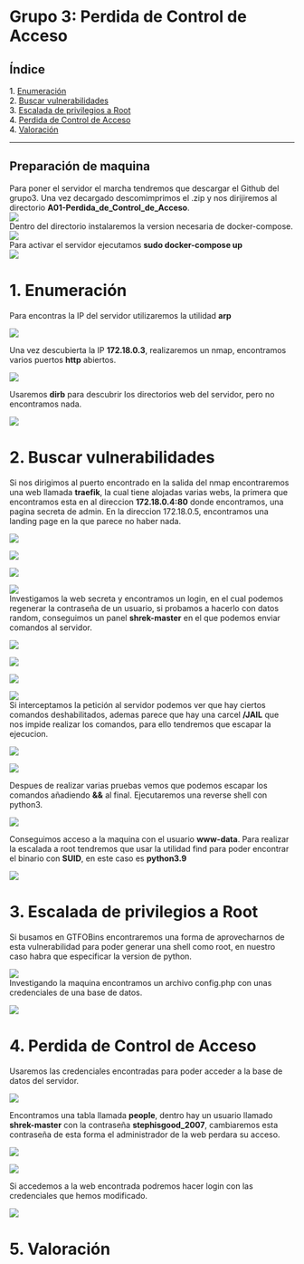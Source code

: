 # Grupo 3: Perdida de Control de Acceso

## **Índice**

<span style="color:black;">1. [ Enumeración](#Enumeración)</span><br>
<span style="color:black;">2. [ Buscar vulnerabilidades](#Vulnerabilidades)</span><br>
<span style="color:black;">3. [ Escalada de privilegios a Root ](#root)</span><br>
<span style="color:black;">4. [ Perdida de Control de Acceso ](#perdida)</span><br>
<span style="color:black;">4. [ Valoración](#valoracion)</span><br>

---



## Preparación de maquina

Para poner el servidor el marcha tendremos que descargar el Github del grupo3. Una vez decargado descomimprimos el .zip y nos dirijiremos al directorio **A01-Perdida_de_Control_de_Acceso**. \
![](https://github.com/Dani-ITB24/Proyecto-Final/blob/Grupo5(Eloi-Alan-Fernando-Jose-Zome%C3%B1o)/Documentos/Grupo%203/A01-Perdida_de_Control_de_Acceso/Assets/wget.png) \
Dentro del directorio instalaremos la version necesaria de docker-compose. \
![](https://github.com/Dani-ITB24/Proyecto-Final/blob/Grupo5(Eloi-Alan-Fernando-Jose-Zome%C3%B1o)/Documentos/Grupo%203/A01-Perdida_de_Control_de_Acceso/Assets/install-dockercompose.png) \
Para activar el servidor ejecutamos **sudo docker-compose up** \
![](https://github.com/Dani-ITB24/Proyecto-Final/blob/Grupo5(Eloi-Alan-Fernando-Jose-Zome%C3%B1o)/Documentos/Grupo%203/A01-Perdida_de_Control_de_Acceso/Assets/docker-compose.png) 

<h1 name="Enumeración">1. Enumeración</h1>

Para encontras la IP del servidor utilizaremos la utilidad **arp** 

![](https://github.com/Dani-ITB24/Proyecto-Final/blob/Grupo5(Eloi-Alan-Fernando-Jose-Zome%C3%B1o)/Documentos/Grupo%203/A01-Perdida_de_Control_de_Acceso/Assets/arp.png) 

Una vez descubierta la IP **172.18.0.3**, realizaremos un nmap, encontramos varios puertos **http** abiertos. 

![](https://github.com/Dani-ITB24/Proyecto-Final/blob/Grupo5(Eloi-Alan-Fernando-Jose-Zome%C3%B1o)/Documentos/Grupo%203/A01-Perdida_de_Control_de_Acceso/Assets/nmap.png) 

Usaremos **dirb** para descubrir los directorios web del servidor, pero no encontramos nada. 

![](https://github.com/Dani-ITB24/Proyecto-Final/blob/Grupo5(Eloi-Alan-Fernando-Jose-Zome%C3%B1o)/Documentos/Grupo%203/A01-Perdida_de_Control_de_Acceso/Assets/dirb.png)

<h1 name="Vulnerabilidades">2. Buscar vulnerabilidades</h1>

Si nos dirigimos al puerto encontrado en la salida del nmap encontraremos una web llamada **traefik**, la cual tiene alojadas varias webs, la primera que encontramos esta en al direccion **172.18.0.4:80** donde encontramos, una pagina secreta de admin. En la direccion 172.18.0.5, encontramos una landing page en la que parece no haber nada.

![](https://github.com/Dani-ITB24/Proyecto-Final/blob/Grupo5(Eloi-Alan-Fernando-Jose-Zome%C3%B1o)/Documentos/Grupo%203/A01-Perdida_de_Control_de_Acceso/Assets/dashboard.png)

![](https://github.com/Dani-ITB24/Proyecto-Final/blob/Grupo5(Eloi-Alan-Fernando-Jose-Zome%C3%B1o)/Documentos/Grupo%203/A01-Perdida_de_Control_de_Acceso/Assets/server.4.png)

![](https://github.com/Dani-ITB24/Proyecto-Final/blob/Grupo5(Eloi-Alan-Fernando-Jose-Zome%C3%B1o)/Documentos/Grupo%203/A01-Perdida_de_Control_de_Acceso/Assets/admin-secret-web.png)

![](https://github.com/Dani-ITB24/Proyecto-Final/blob/Grupo5(Eloi-Alan-Fernando-Jose-Zome%C3%B1o)/Documentos/Grupo%203/A01-Perdida_de_Control_de_Acceso/Assets/pino-php.png) \
Investigamos la web secreta y encontramos un login, en el cual podemos regenerar la contraseña de un usuario, si probamos a hacerlo con datos random, conseguimos un panel **shrek-master** en el que podemos enviar comandos al servidor. 

![](https://github.com/Dani-ITB24/Proyecto-Final/blob/Grupo5(Eloi-Alan-Fernando-Jose-Zome%C3%B1o)/Documentos/Grupo%203/A01-Perdida_de_Control_de_Acceso/Assets/login.png)

![](https://github.com/Dani-ITB24/Proyecto-Final/blob/Grupo5(Eloi-Alan-Fernando-Jose-Zome%C3%B1o)/Documentos/Grupo%203/A01-Perdida_de_Control_de_Acceso/Assets/regenerar-contrase%C3%B1a.png) 

![](https://github.com/Dani-ITB24/Proyecto-Final/blob/Grupo5(Eloi-Alan-Fernando-Jose-Zome%C3%B1o)/Documentos/Grupo%203/A01-Perdida_de_Control_de_Acceso/Assets/shrek-master.png)

![](https://github.com/Dani-ITB24/Proyecto-Final/blob/Grupo5(Eloi-Alan-Fernando-Jose-Zome%C3%B1o)/Documentos/Grupo%203/A01-Perdida_de_Control_de_Acceso/Assets/command-panel.png)  \
Si interceptamos la petición al servidor podemos ver que hay ciertos comandos deshabilitados, ademas parece que hay una carcel **/JAIL** que nos impide realizar los comandos, para ello tendremos que escapar la ejecucion. 

![](https://github.com/Dani-ITB24/Proyecto-Final/blob/Grupo5(Eloi-Alan-Fernando-Jose-Zome%C3%B1o)/Documentos/Grupo%203/A01-Perdida_de_Control_de_Acceso/Assets/burpsuite.png)

![](https://github.com/Dani-ITB24/Proyecto-Final/blob/Grupo5(Eloi-Alan-Fernando-Jose-Zome%C3%B1o)/Documentos/Grupo%203/A01-Perdida_de_Control_de_Acceso/Assets/ls.png)

Despues de realizar varias pruebas vemos que podemos escapar los comandos añadiendo **&&** al final. Ejecutaremos una reverse shell con python3. 

![](https://github.com/Dani-ITB24/Proyecto-Final/blob/Grupo5(Eloi-Alan-Fernando-Jose-Zome%C3%B1o)/Documentos/Grupo%203/A01-Perdida_de_Control_de_Acceso/Assets/reverse-shell-web.png) 

Conseguimos acceso a la maquina con el usuario **www-data**. Para realizar la escalada a root tendremos que usar la utilidad find para poder encontrar el binario con **SUID**, en este caso es **python3.9** 

![](https://github.com/Dani-ITB24/Proyecto-Final/blob/Grupo5(Eloi-Alan-Fernando-Jose-Zome%C3%B1o)/Documentos/Grupo%203/A01-Perdida_de_Control_de_Acceso/Assets/nc-whoami-find.png)

<h1 name="root">3. Escalada de privilegios a Root</h1>

Si busamos en GTFOBins encontraremos una forma de aprovecharnos de esta vulnerabilidad para poder generar una shell como root, en nuestro caso habra que especificar la version de python. 

![](https://github.com/Dani-ITB24/Proyecto-Final/blob/Grupo5(Eloi-Alan-Fernando-Jose-Zome%C3%B1o)/Documentos/Grupo%203/A01-Perdida_de_Control_de_Acceso/Assets/root.png) \
Investigando la maquina encontramos un archivo config.php con unas credenciales de una base de datos. 

![](https://github.com/Dani-ITB24/Proyecto-Final/blob/Grupo5(Eloi-Alan-Fernando-Jose-Zome%C3%B1o)/Documentos/Grupo%203/A01-Perdida_de_Control_de_Acceso/Assets/config-php.png)

<h1 name="perdida">4. Perdida de Control de Acceso</h1>
Usaremos las credenciales encontradas para poder acceder a la base de datos del servidor. 

![](https://github.com/Dani-ITB24/Proyecto-Final/blob/Grupo5(Eloi-Alan-Fernando-Jose-Zome%C3%B1o)/Documentos/Grupo%203/A01-Perdida_de_Control_de_Acceso/Assets/mysql.png) 

Encontramos una tabla llamada **people**, dentro hay un usuario llamado **shrek-master** con la contraseña **stephisgood_2007**, cambiaremos esta contraseña de esta forma el administrador de la web perdara su acceso. 

![](https://github.com/Dani-ITB24/Proyecto-Final/blob/Grupo5(Eloi-Alan-Fernando-Jose-Zome%C3%B1o)/Documentos/Grupo%203/A01-Perdida_de_Control_de_Acceso/Assets/tables.png)

![](https://github.com/Dani-ITB24/Proyecto-Final/blob/Grupo5(Eloi-Alan-Fernando-Jose-Zome%C3%B1o)/Documentos/Grupo%203/A01-Perdida_de_Control_de_Acceso/Assets/cambiada.png)

Si accedemos a la web encontrada podremos hacer login con las credenciales que hemos modificado. 

![](https://github.com/Dani-ITB24/Proyecto-Final/blob/Grupo5(Eloi-Alan-Fernando-Jose-Zome%C3%B1o)/Documentos/Grupo%203/A01-Perdida_de_Control_de_Acceso/Assets/acces-psswd.png)

<h1 name="valoracion">5. Valoración</h1>


